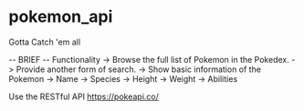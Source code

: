 # pokemon_api
Gotta Catch 'em all

-- BRIEF --
Functionality
->  Browse the full list of Pokemon in the Pokedex.
->  Provide another form of search.
->  Show basic information of the Pokemon
    ->  Name
    ->  Species
    ->  Height
    ->  Weight
    ->  Abilities
    
Use the RESTful API https://pokeapi.co/

